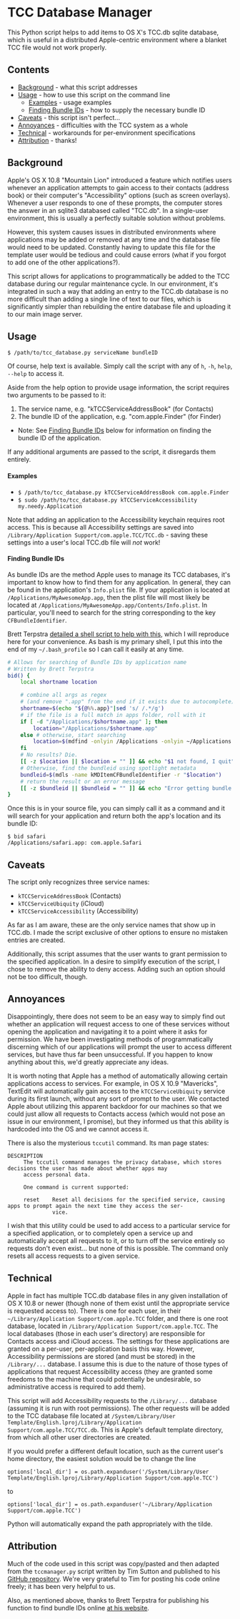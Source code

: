 TCC Database Manager
====================

This Python script helps to add items to OS X's TCC.db sqlite database, which is useful in a distributed Apple-centric environment where a blanket TCC file would not work properly.

Contents
--------
* [Background](#background) - what this script addresses
* [Usage](#usage) - how to use this script on the command line
  * [Examples](#examples) - usage examples
  * [Finding Bundle IDs](#finding-bundle-ids) - how to supply the necessary bundle ID
* [Caveats](#caveats) - this script isn't perfect...
* [Annoyances](#annoyances) - difficulties with the TCC system as a whole
* [Technical](#technical) - workarounds for per-environment specifications
* [Attribution](#attribution) - thanks!

Background
----------

Apple's OS X 10.8 "Mountain Lion" introduced a feature which notifies users whenever an application attempts to gain access to their contacts (address book) or their computer's "Accessibility" options (such as screen overlays).  Whenever a user responds to one of these prompts, the computer stores the answer in an sqlite3 databased called "TCC.db".  In a single-user environment, this is usually a perfectly suitable solution without problems.

However, this system causes issues in distributed environments where applications may be added or removed at any time and the database file would need to be updated.  Constantly having to update this file for the template user would be tedious and could cause errors (what if you forgot to add one of the other applications?).

This script allows for applications to programmatically be added to the TCC database during our regular maintenance cycle.  In our environment, it's integrated in such a way that adding an entry to the TCC.db database is no more difficult than adding a single line of text to our files, which is significantly simpler than rebuilding the entire database file and uploading it to our main image server.

Usage
-----

`$ /path/to/tcc_database.py serviceName bundleID`

Of course, help text is available.  Simply call the script with any of `h`, `-h`, `help`, `--help` to access it.

Aside from the help option to provide usage information, the script requires two arguments to be passed to it:

1. The service name, e.g. "kTCCServiceAddressBook" (for Contacts)
2. The bundle ID of the application, e.g. "com.apple.Finder" (for Finder)
  * Note: See [Finding Bundle IDs](#finding-bundle-ids) below for information on finding the bundle ID of the application.

If any additional arguments are passed to the script, it disregards them entirely.

#### Examples

* `$ /path/to/tcc_database.py kTCCServiceAddressBook com.apple.Finder`
* `$ sudo /path/to/tcc_database.py kTCCServiceAccessibility my.needy.Application`

Note that adding an application to the Accessibility keychain requires root access.  This is because all Accessibility settings are saved into `/Library/Application Support/com.apple.TCC/TCC.db` - saving these settings into a user's local TCC.db file will *not* work!

#### Finding Bundle IDs

As bundle IDs are the method Apple uses to manage its TCC databases, it's important to know how to find them for any application.  In general, they can be found in the application's `Info.plist` file.  If your application is located at `/Applications/MyAwesomeApp.app`, then the plist file will most likely be located at `/Applications/MyAwesomeApp.app/Contents/Info.plist`.  In particular, you'll need to search for the string corresponding to the key `CFBundleIdentifier`.

Brett Terpstra [detailed a shell script to help with this](http://brettterpstra.com/2012/07/31/overthinking-it-fast-bundle-id-retrieval-for-mac-apps/), which I will reproduce here for your convenience.  As bash is my primary shell, I put this into the end of my `~/.bash_profile` so I can call it easily at any time.

```bash
# Allows for searching of Bundle IDs by application name
# Written by Brett Terpstra
bid() {
	local shortname location

	# combine all args as regex
	# (and remove ".app" from the end if it exists due to autocomplete)
	shortname=$(echo "${@%%.app}"|sed 's/ /.*/g')
	# if the file is a full match in apps folder, roll with it
	if [ -d "/Applications/$shortname.app" ]; then
		location="/Applications/$shortname.app"
	else # otherwise, start searching
		location=$(mdfind -onlyin /Applications -onlyin ~/Applications -onlyin /Developer/Applications 'kMDItemKind==Application'|awk -F '/' -v re="$shortname" 'tolower($NF) ~ re {print $0}'|head -n1)
	fi
	# No results? Die.
	[[ -z $location || $location = "" ]] && echo "$1 not found, I quit" && return
	# Otherwise, find the bundleid using spotlight metadata
	bundleid=$(mdls -name kMDItemCFBundleIdentifier -r "$location")
	# return the result or an error message
	[[ -z $bundleid || $bundleid = "" ]] && echo "Error getting bundle ID for \"$@\"" || echo "$location: $bundleid"
}
```
Once this is in your source file, you can simply call it as a command and it will search for your application and return both the app's location and its bundle ID:
```
$ bid safari
/Applications/safari.app: com.apple.Safari
```

Caveats
-------

The script only recognizes three service names:

* `kTCCServiceAddressBook` (Contacts)
* `kTCCServiceUbiquity` (iCloud)
* `kTCCServiceAccessibility` (Accessibility)

As far as I am aware, these are the only service names that show up in TCC.db.  I made the script exclusive of other options to ensure no mistaken entries are created.

Additionally, this script assumes that the user wants to grant permission to the specified application.  In a desire to simplify execution of the script, I chose to remove the ability to deny access.  Adding such an option should not be too difficult, though.

Annoyances
----------

Disappointingly, there does not seem to be an easy way to simply find out whether an application will request access to one of these services without opening the application and navigating it to a point where it asks for permission.  We have been investigating methods of programmatically discerning which of our applications will prompt the user to access different services, but have thus far been unsuccessful.  If you happen to know anything about this, we'd greatly appreciate any ideas.

It is worth noting that Apple has a method of automatically allowing certain applications access to services.  For example, in OS X 10.9 "Mavericks", TextEdit will automatically gain access to the `kTCCServiceUbiquity` service during its first launch, without any sort of prompt to the user.  We contacted Apple about utilizing this apparent backdoor for our machines so that we could just allow all requests to Contacts access (which would not pose an issue in our environment, I promise), but they informed us that this ability is hardcoded into the OS and we cannot access it.

There is also the mysterious `tccutil` command.  Its man page states:
```
DESCRIPTION
     The tccutil command manages the privacy database, which stores decisions the user has made about whether apps may
     access personal data.

     One command is current supported:

     reset    Reset all decisions for the specified service, causing apps to prompt again the next time they access the ser-
              vice.
```
I wish that this utility could be used to add access to a particular service for a specified application, or to completely open a service up and automatically accept all requests to it, or to turn off the service entirely so requests don't even exist... but none of this is possible.  The command only resets all access requests to a given service.

Technical
---------

Apple in fact has multiple TCC.db database files in any given installation of OS X 10.8 or newer (though none of them exist until the appropriate service is requested access to).  There is one for each user, in their `~/Library/Application Support/com.apple.TCC` folder, and there is one root database, located in `/Library/Application Support/com.apple.TCC`.  The local databases (those in each user's directory) are responsible for Contacts access and iCloud access.  The settings for these applications are granted on a per-user, per-application basis this way.  However, Accessibility permissions are stored (and must be stored) in the `/Library/...` database.  I assume this is due to the nature of those types of applications that request Accessibility access (they are granted some freedoms to the machine that could potentially be undesirable, so administrative access is required to add them).

This script will add Accessibility requests to the `/Library/...` database (assuming it is run with root permissions).  The other requests will be added to the TCC database file located at `/System/Library/User Template/English.lproj/Library/Application Support/com.apple.TCC/TCC.db`.  This is Apple's default template directory, from which all other user directories are created.

If you would prefer a different default location, such as the current user's home directory, the easiest solution would be to change the line

`options['local_dir'] = os.path.expanduser('/System/Library/User Template/English.lproj/Library/Application Support/com.apple.TCC')`

to

`options['local_dir'] = os.path.expanduser('~/Library/Application Support/com.apple.TCC')`

Python will automatically expand the path appropriately with the tilde.

Attribution
-----------

Much of the code used in this script was copy/pasted and then adapted from the `tccmanager.py` script written by Tim Sutton and published to his [GitHub repository](http://github.com/timsutton/scripts/tree/master/tccmanager).  We're very grateful to Tim for posting his code online freely; it has been very helpful to us.

Also, as mentioned above, thanks to Brett Terpstra for publishing his function to find bundle IDs online [at his website](http://brettterpstra.com/2012/07/31/overthinking-it-fast-bundle-id-retrieval-for-mac-apps/).
